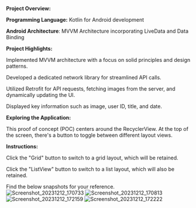 **Project Overview:**

**Programming Language:** Kotlin for Android development

**Android Architecture**: MVVM Architecture incorporating LiveData and Data Binding

**Project Highlights:**

Implemented MVVM architecture with a focus on solid principles and design patterns.

Developed a dedicated network library for streamlined API calls.

Utilized Retrofit for API requests, fetching images from the server, and dynamically updating the UI.

Displayed key information such as image, user ID, title, and date.

**Exploring the Application:**

This proof of concept (POC) centers around the RecyclerView. At the top of the screen, there's a button to toggle between different layout views.

**Instructions:**

Click the "Grid" button to switch to a grid layout, which will be retained.

Click the "ListView" button to switch to a list layout, which will also be retained.

Find the below snapshots for your reference.
![Screenshot_20231212_170733](https://github.com/RK-143/thoughtctlpoc/assets/29453716/5f3e0766-3bc2-43c5-9ce8-4433c20753ac)
![Screenshot_20231212_170813](https://github.com/RK-143/thoughtctlpoc/assets/29453716/e48ae914-004f-4700-9468-a4fdd2e2ba54)
![Screenshot_20231212_172159](https://github.com/RK-143/thoughtctlpoc/assets/29453716/662ec11a-8a7b-4200-a89b-b38ee526c88b)
![Screenshot_20231212_172222](https://github.com/RK-143/thoughtctlpoc/assets/29453716/b6dbd82f-6f9f-4440-ad5c-36923ad97f9b)





